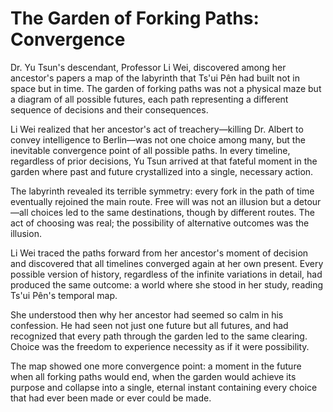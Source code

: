 # The Garden of Forking Paths: Convergence

Dr. Yu Tsun's descendant, Professor Li Wei, discovered among her ancestor's papers a map of the labyrinth that Ts'ui Pên had built not in space but in time. The garden of forking paths was not a physical maze but a diagram of all possible futures, each path representing a different sequence of decisions and their consequences.

Li Wei realized that her ancestor's act of treachery—killing Dr. Albert to convey intelligence to Berlin—was not one choice among many, but the inevitable convergence point of all possible paths. In every timeline, regardless of prior decisions, Yu Tsun arrived at that fateful moment in the garden where past and future crystallized into a single, necessary action.

The labyrinth revealed its terrible symmetry: every fork in the path of time eventually rejoined the main route. Free will was not an illusion but a detour—all choices led to the same destinations, though by different routes. The act of choosing was real; the possibility of alternative outcomes was the illusion.

Li Wei traced the paths forward from her ancestor's moment of decision and discovered that all timelines converged again at her own present. Every possible version of history, regardless of the infinite variations in detail, had produced the same outcome: a world where she stood in her study, reading Ts'ui Pên's temporal map.

She understood then why her ancestor had seemed so calm in his confession. He had seen not just one future but all futures, and had recognized that every path through the garden led to the same clearing. Choice was the freedom to experience necessity as if it were possibility.

The map showed one more convergence point: a moment in the future when all forking paths would end, when the garden would achieve its purpose and collapse into a single, eternal instant containing every choice that had ever been made or ever could be made.